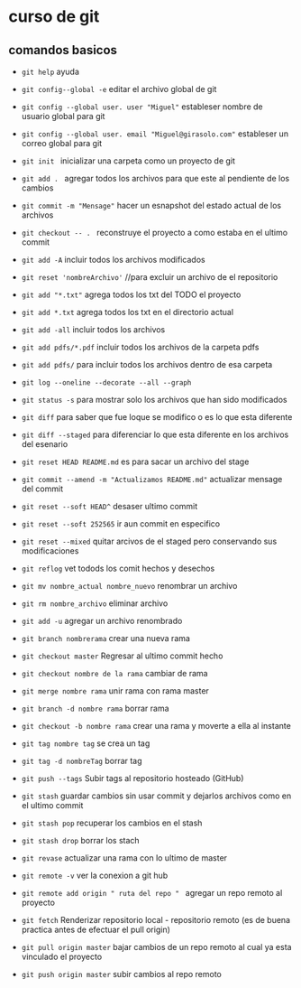 # curso de git

## comandos basicos

* `git help`  ayuda

* `git config--global -e`  editar el archivo global de git

* `git config --global user. user "Miguel"`  estableser nombre de usuario global para git

* `git config --global user. email "Miguel@girasolo.com"` estableser un correo global para git

* `git init ` inicializar una carpeta como un proyecto de git

* `git add . ` agregar todos los archivos para que este al pendiente de los cambios

* `git commit -m "Mensage"`  hacer un esnapshot del estado actual de los archivos

* `git checkout -- . ` reconstruye el proyecto a como estaba en el ultimo commit

* `git add -A` incluir todos los archivos modificados

* `git reset 'nombreArchivo'` //para excluir un archivo de el repositorio

* `git add "*.txt"` agrega todos los txt del TODO el proyecto

* `git add *.txt` agrega todos los txt en el directorio actual

* `git add -all` incluir todos los archivos

* `git add pdfs/*.pdf`  incluir todos los archivos de la carpeta pdfs

* `git add pdfs/`  para incluir todos los archivos dentro de esa carpeta

* `git log --oneline --decorate --all --graph`

* `git status -s` para mostrar solo los archivos que han sido modificados

* `git diff` para saber que fue loque se modifico o es lo que esta diferente

* `git diff --staged` para diferenciar lo que esta diferente en los archivos del esenario

* `git reset HEAD README.md` es para sacar un archivo del stage

* `git commit --amend -m "Actualizamos README.md"` actualizar mensage del commit

* `git reset --soft HEAD^` desaser ultimo commit

* `git reset --soft 252565` ir aun commit en especifico

* `git reset --mixed` quitar arcivos de el staged pero conservando sus modificaciones

* `git reflog` vet todods los comit hechos y desechos

* `git mv nombre_actual nombre_nuevo` renombrar un archivo

* `git rm nombre_archivo` eliminar archivo

* `git add -u` agregar un archivo renombrado

* `git branch nombrerama` crear una nueva rama

* `git checkout master` Regresar al ultimo commit hecho

* `git checkout nombre de la rama` cambiar de rama

* `git merge nombre rama` unir rama con rama master

* `git branch -d nombre rama` borrar rama

* `git checkout -b nombre rama` crear una rama y moverte a ella al instante

* `git tag nombre tag` se crea un tag

* `git tag -d nombreTag` borrar tag

* `git push --tags` Subir tags al repositorio hosteado (GitHub)

* `git stash` guardar cambios sin usar commit y dejarlos archivos como en el ultimo commit

* `git stash pop` recuperar los cambios en el stash

* `git stash drop` borrar los stach

* `git revase` actualizar una rama con lo ultimo de master

* `git remote -v` ver la conexion a git hub

* `git remote add origin " ruta del repo " ` agregar un repo remoto al proyecto

* `git fetch`  Renderizar repositorio local - repositorio remoto (es de buena practica antes de efectuar el pull origin)

* `git pull origin master` bajar cambios de un repo remoto al cual ya esta vinculado el proyecto

* `git push origin master` subir cambios al repo remoto

